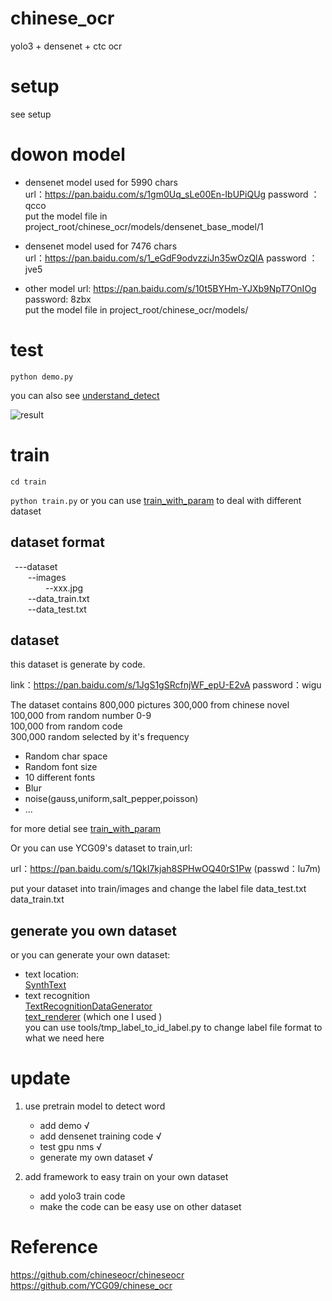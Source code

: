 # chinese_ocr
yolo3 + densenet + ctc ocr

# setup 
see setup

# dowon model 
* densenet model used for 5990 chars    
url：https://pan.baidu.com/s/1gm0Uq_sLe00En-IbUPiQUg 
password ：qcco  
put the model file in project_root/chinese_ocr/models/densenet_base_model/1

* densenet model used for 7476 chars    
url：https://pan.baidu.com/s/1_eGdF9odvzziJn35wOzQlA 
password ：jve5 


* other model
url: https://pan.baidu.com/s/10t5BYHm-YJXb9NpT7OnIOg    
password: 8zbx  
put the model file in project_root/chinese_ocr/models/

# test
`python demo.py`

you can also see [understand_detect](https://github.com/bing1zhi2/chinese_ocr/blob/master/chinese_ocr/understand_detect.ipynb)

![result](https://github.com/bing1zhi2/chinese_ocr/blob/master/chinese_ocr/test_result/result.png "result")
# train
`cd train`

`python train.py`
or you can use [train_with_param](https://github.com/bing1zhi2/chinese_ocr/blob/master/chinese_ocr/train_use_new_dataset.py) to deal with different dataset

## dataset format


&ensp;---dataset    
&ensp;&ensp;&ensp;&ensp;--images    
&ensp;&ensp;&ensp;&ensp;&ensp;&ensp;&ensp;&ensp;--xxx.jpg   
&ensp;&ensp;&ensp;&ensp;--data_train.txt   
&ensp;&ensp;&ensp;&ensp;--data_test.txt   



## dataset
this dataset is generate by code.

link：https://pan.baidu.com/s/1JgS1gSRcfnjWF_epU-E2vA 
password：wigu 
  
The dataset contains 800,000 pictures 
300,000 from chinese novel  
100,000 from random number 0-9    
100,000 from random code    
300,000 random selected by it's frequency    

* Random char space
* Random font size 
* 10 different fonts
* Blur
* noise(gauss,uniform,salt_pepper,poisson)
* ...

for more detial see [train_with_param](https://github.com/bing1zhi2/chinese_ocr/blob/master/chinese_ocr/train_use_new_dataset.py) 


Or you can use YCG09's dataset to train,url:

url：https://pan.baidu.com/s/1QkI7kjah8SPHwOQ40rS1Pw (passwd：lu7m)


put your dataset into train/images and change the label file data_test.txt data_train.txt


## generate you own dataset
or you can generate your own dataset:
* text location:    
[SynthText](https://github.com/JarveeLee/SynthText_Chinese_version) 
* text recognition  
[TextRecognitionDataGenerator](https://github.com/Belval/TextRecognitionDataGenerator)   
[text_renderer](https://github.com/Sanster/text_renderer)  (which one I used )  
you can use tools/tmp_label_to_id_label.py to change label file format to what we need here


#  update
1. use pretrain model to detect word
   * add demo   &radic;
   * add densenet training code &radic;
   * test gpu nms &radic;
   * generate my own dataset &radic;
 
2. add framework to easy train on your own dataset
   * add yolo3 train code
   * make the code can be  easy use on other dataset
 
  
   
# Reference
https://github.com/chineseocr/chineseocr
https://github.com/YCG09/chinese_ocr
